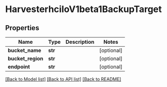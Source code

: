 # HarvesterhciIoV1beta1BackupTarget

## Properties
Name | Type | Description | Notes
------------ | ------------- | ------------- | -------------
**bucket_name** | **str** |  | [optional] 
**bucket_region** | **str** |  | [optional] 
**endpoint** | **str** |  | [optional] 

[[Back to Model list]](../README.md#documentation-for-models) [[Back to API list]](../README.md#documentation-for-api-endpoints) [[Back to README]](../README.md)


